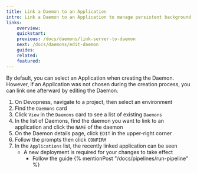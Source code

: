 ```yaml
---
title: Link a Daemon to an Application
intro: Link a Daemon to an Application to manage persistent background tasks within the application environment.
links:
    overview:
    quickstart:
    previous: /docs/daemons/link-server-to-daemon
    next: /docs/daemons/edit-daemon
    guides:
    related:
    featured:
---
```


By default, you can select an Application when creating the Daemon. However, if an Application was not chosen during the creation process, you can link one afterward by editing the Daemon.

1. On Devopness, navigate to a project, then select an environment
1. Find the `Daemons` card
1. Click `View` in the `Daemons` card to see a list of existing `Daemons`
1. In the list of Daemons, find the daemon you want to link to an application and click the `NAME` of the daemon
1. On the Daemon details page, click `EDIT` in the upper-right corner
1. Follow the prompts then click `CONFIRM`
1. In the `Applications` list, the recently linked application can be seen
    - A new deployment is required for your changes to take effect
        - Follow the guide {% mentionPost "/docs/pipelines/run-pipeline" %}

